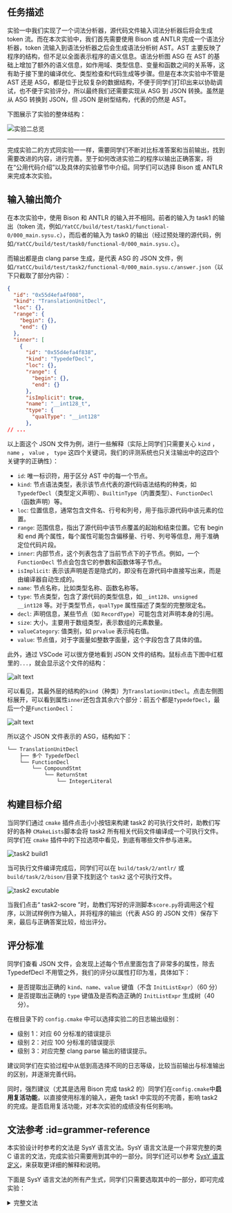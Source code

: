 ## 任务描述

实验一中我们实现了一个词法分析器，源代码文件输入词法分析器后将会生成 token 流。而在本次实验中，我们首先需要使用 Bison 或 ANTLR 完成一个语法分析器，token 流输入到语法分析器之后会生成语法分析树 AST。AST 主要反映了程序的结构，但不足以全面表示程序的语义信息。语法分析图 ASG 在 AST 的基础上增加了额外的语义信息，如作用域、类型信息、变量和函数之间的关系等，这有助于接下里的编译优化、类型检查和代码生成等步骤。但是在本次实验中不管是 AST 还是 ASG，都是位于比较复杂的数据结构，不便于同学们打印出来以协助调试，也不便于实验评分，所以最终我们还需要实现从 ASG 到 JSON 转换。虽然是从 ASG 转换到 JSON，但 JSON 是树型结构，代表的仍然是 AST。

下图展示了实验的整体结构：

![实验二总览](../images/task2_antlr/lab2_overview.jpg)

---

完成实验二的方式同实验一一样，需要同学们不断对比标准答案和当前输出，找到需要改进的内容，进行完善。至于如何改进实验二的程序以输出正确答案，将在“公用代码介绍”以及具体的实验章节中介绍。同学们可以选择 Bison 或 ANTLR 来完成本次实验。

## 输入输出简介

在本次实验中，使用 Bison 和 ANTLR 的输入并不相同。前者的输入为 task1 的输出（token 流，例如`/YatCC/build/test/task1/functional-0/000_main.sysu.c`），而后者的输入为 task0 的输出（经过预处理的源代码，例如`/YatCC/build/test/task0/functional-0/000_main.sysu.c`）。

而输出都是由 clang parse 生成，是代表 ASG 的 JSON 文件，例如`/YatCC/build/test/task2/functional-0/000_main.sysu.c/answer.json`（以下只截取了部分内容）：

```json
{
  "id": "0x55d4efa4f008",
  "kind": "TranslationUnitDecl",
  "loc": {},
  "range": {
    "begin": {},
    "end": {}
  },
  "inner": [
    {
      "id": "0x55d4efa4f838",
      "kind": "TypedefDecl",
      "loc": {},
      "range": {
        "begin": {},
        "end": {}
      },
      "isImplicit": true,
      "name": "__int128_t",
      "type": {
        "qualType": "__int128"
      },
// ...
```

以上面这个 JSON 文件为例，进行一些解释（实际上同学们只需要关心 `kind` ， `name` ， `value` ， `type` 这四个关键词，我们的评测系统也只关注输出中的这四个关键字的正确性）：

- `id`: 唯一标识符，用于区分 AST 中的每一个节点。
- `kind`: 节点语法类型，表示该节点代表的源代码语法结构的种类，如 `TypedefDecl`（类型定义声明）、`BuiltinType`（内置类型）、`FunctionDecl`（函数声明）等。
- `loc`: 位置信息，通常包含文件名、行号和列号，用于指示源代码中该元素的位置。
- `range`: 范围信息，指出了源代码中该节点覆盖的起始和结束位置。它有 begin 和 end 两个属性，每个属性可能包含偏移量、行号、列号等信息，用于准确定位代码片段。
- `inner`: 内部节点，这个列表包含了当前节点下的子节点。例如，一个 `FunctionDecl` 节点会包含它的参数和函数体等子节点。
- `isImplicit`: 表示该声明是否是隐式的，即没有在源代码中直接写出来，而是由编译器自动生成的。
- `name`: 节点名称，比如类型名称、函数名称等。
- `type`: 节点类型，包含了源代码的类型信息，如`__int128`、`unsigned __int128` 等。对于类型节点，`qualType` 属性描述了类型的完整限定名。
- `decl`: 声明信息，某些节点（如 `RecordType`）可能包含对声明本身的引用。
- `size`: 大小，主要用于数组类型，表示数组的元素数量。
- `valueCategory`: 值类别，如 `prvalue` 表示纯右值。
- `value`: 节点值，对于字面量如整数字面量，这个字段包含了具体的值。

此外，通过 VSCode 可以很方便地看到 JSON 文件的结构。鼠标点击下图中红框里的`...`，就会显示这个文件的结构：

![alt text](../images/bison/task2-json.png)

可以看见，其最外层的结构的`kind`（种类）为`TranslationUnitDecl`。点击左侧图标展开，可以看到属性`inner`还包含其余六个部分：前五个都是`TypedefDecl`，最后一个是`FunctionDecl`：

![alt text](../images/bison/task2-answer-exam.png)

所以这个 JSON 文件表示的 ASG，结构如下：

```bash
└── TranslationUnitDecl
    ├── 多个 TypedefDecl
    └── FunctionDecl
        └── CompoundStmt
            └── ReturnStmt
                └── IntegerLiteral
```

## 构建目标介绍

当同学们通过 `cmake` 插件点击小小按钮来构建 task2 的可执行文件时，助教们写好的各种 `CMakeLists`脚本会将 task2 所有相关代码文件编译成一个可执行文件。同学们在 `cmake` 插件中的下拉选项中看见，到底有哪些文件参与进来。

![task2 build1](../images/task2_antlr/task2_build1.png)

当可执行文件编译完成后，同学们可以在 `build/task/2/antlr/` 或`build/task/2/bison/`目录下找到这个 `task2` 这个可执行文件。

![task2 excutable](../images/task2_antlr/task2_excutable.png)

当我们点击“ task2-score ”时，助教们写好的评测脚本`score.py`将调用这个程序，以测试样例作为输入，并将程序的输出（代表 ASG 的 JSON 文件）保存下来，最后与正确答案比较，给出评分。

## 评分标准

同学们查看 JSON 文件，会发现上述每个节点里面包含了非常多的属性，除去 TypedefDecl 不用管之外，我们的评分以属性打印为准，具体如下：

- 是否提取出正确的 `kind`、`name`、`value` 键值（不含 `InitListExpr`）（60 分）
- 是否提取出正确的 `type` 键值及是否构造正确的 `InitListExpr` 生成树（40 分）。

在根目录下的 `config.cmake` 中可以选择实验二的日志输出级别：

- 级别 1：对应 60 分标准的错误提示
- 级别 2：对应 100 分标准的错误提示
- 级别 3：对应完整 clang parse 输出的错误提示。

建议同学们在实验过程中从低到高选择不同的日志等级，比较当前输出与标准输出的区别，并逐渐完善代码。

同时，强烈建议（尤其是选用 Bison 完成 task2 的）同学们在`config.cmake`中**启用复活功能**，以直接使用标准的输入，避免 task1 中实现的不完善，影响 task2 的完成。是否启用复活功能，对本次实验的成绩没有任何影响。

## 文法参考 :id=grammer-reference

本实验设计时参考的文法是 SysY 语言文法。SysY 语言文法是一个非常完整的类 C 语言的文法，完成实验只需要用到其中的一部分。同学们还可以参考 [SysY 语言定义](https://gitlab.eduxiji.net/csc1/nscscc/compiler2021/-/blob/master/SysY%E8%AF%AD%E8%A8%80%E5%AE%9A%E4%B9%89.pdf)，来获取更详细的解释和说明。

下面是 SysY 语言文法的所有产生式，同学们只需要选取其中的一部分，即可完成实验：

<details>
  <summary>
    完整文法
  </summary>

```cpp
start
    : translation_unit
    ;

primary_expression
    : IDENTIFIER
    | CONSTANT
    | STRING_LITERAL
    | '(' expression ')'
    ;

postfix_expression
    : primary_expression
    | postfix_expression '[' expression ']'
    | postfix_expression '(' ')'
    | postfix_expression '(' argument_expression_list ')'
    | postfix_expression '.' IDENTIFIER
    | postfix_expression PTR_OP IDENTIFIER
    | postfix_expression INC_OP
    | postfix_expression DEC_OP
    | '(' type_name ')' '{' initializer_list '}'
    | '(' type_name ')' '{' initializer_list ',' '}'
    ;

argument_expression_list
    : assignment_expression
    | argument_expression_list ',' assignment_expression
    ;

unary_expression
    : postfix_expression
    | INC_OP unary_expression
    | DEC_OP unary_expression
    | unary_operator cast_expression
    | SIZEOF unary_expression
    | SIZEOF '(' type_name ')'
    ;

unary_operator
    : '&'
    | '*'
    | '+'
    | '-'
    | '~'
    | '!'
    ;

cast_expression
    : unary_expression
    | '(' type_name ')' cast_expression
    ;

multiplicative_expression
    : cast_expression
    | multiplicative_expression '*' cast_expression
    | multiplicative_expression '/' cast_expression
    | multiplicative_expression '%' cast_expression
    ;

additive_expression
    : multiplicative_expression
    | additive_expression '+' multiplicative_expression
    | additive_expression '-' multiplicative_expression
    ;

shift_expression
    : additive_expression
    | shift_expression LEFT_OP additive_expression
    | shift_expression RIGHT_OP additive_expression
    ;

relational_expression
    : shift_expression
    | relational_expression '<' shift_expression
    | relational_expression '>' shift_expression
    | relational_expression LE_OP shift_expression
    | relational_expression GE_OP shift_expression
    ;

equality_expression
    : relational_expression
    | equality_expression EQ_OP relational_expression
    | equality_expression NE_OP relational_expression
    ;

and_expression
    : equality_expression
    | and_expression '&' equality_expression
    ;

exclusive_or_expression
    : and_expression
    | exclusive_or_expression '^' and_expression
    ;

inclusive_or_expression
    : exclusive_or_expression
    | inclusive_or_expression '|' exclusive_or_expression
    ;

logical_and_expression
    : inclusive_or_expression
    | logical_and_expression AND_OP inclusive_or_expression
    ;

logical_or_expression
    : logical_and_expression
    | logical_or_expression OR_OP logical_and_expression
    ;

conditional_expression
    : logical_or_expression
    | logical_or_expression '?' expression ':' conditional_expression
    ;

assignment_expression
    : conditional_expression
    | unary_expression assignment_operator assignment_expression
    ;

assignment_operator
    : '='
    | MUL_ASSIGN
    | DIV_ASSIGN
    | MOD_ASSIGN
    | ADD_ASSIGN
    | SUB_ASSIGN
    | LEFT_ASSIGN
    | RIGHT_ASSIGN
    | AND_ASSIGN
    | XOR_ASSIGN
    | OR_ASSIGN
    ;

expression
    : assignment_expression
    | expression ',' assignment_expression
    ;

constant_expression
    : conditional_expression
    ;

declaration
    : declaration_specifiers ';'
    | declaration_specifiers init_declarator_list ';'
    ;

declaration_specifiers
    : storage_class_specifier
    | storage_class_specifier declaration_specifiers
    | type_specifier
    | type_specifier declaration_specifiers
    | type_qualifier
    | type_qualifier declaration_specifiers
    | function_specifier
    | function_specifier declaration_specifiers
    ;

init_declarator_list
    : init_declarator
    | init_declarator_list ',' init_declarator
    ;

init_declarator
    : declarator
    | declarator '=' initializer
    ;

storage_class_specifier
    : TYPEDEF
    | EXTERN
    | STATIC
    | AUTO
    | REGISTER
    ;

type_specifier
    : VOID
    | CHAR
    | SHORT
    | INT
    | LONG
    | FLOAT
    | DOUBLE
    | SIGNED
    | UNSIGNED
    | BOOL
    | COMPLEX
    | IMAGINARY
    | struct_or_union_specifier
    | enum_specifier
    | TYPE_NAME
    ;

struct_or_union_specifier
    : struct_or_union IDENTIFIER '{' struct_declaration_list '}'
    | struct_or_union '{' struct_declaration_list '}'
    | struct_or_union IDENTIFIER
    ;

struct_or_union
    : STRUCT
    | UNION
    ;

struct_declaration_list
    : struct_declaration
    | struct_declaration_list struct_declaration
    ;

struct_declaration
    : specifier_qualifier_list struct_declarator_list ';'
    ;

specifier_qualifier_list
    : type_specifier specifier_qualifier_list
    | type_specifier
    | type_qualifier specifier_qualifier_list
    | type_qualifier
    ;

struct_declarator_list
    : struct_declarator
    | struct_declarator_list ',' struct_declarator
    ;

struct_declarator
    : declarator
    | ':' constant_expression
    | declarator ':' constant_expression
    ;

enum_specifier
    : ENUM '{' enumerator_list '}'
    | ENUM IDENTIFIER '{' enumerator_list '}'
    | ENUM '{' enumerator_list ',' '}'
    | ENUM IDENTIFIER '{' enumerator_list ',' '}'
    | ENUM IDENTIFIER
    ;

enumerator_list
    : enumerator
    | enumerator_list ',' enumerator
    ;

enumerator
    : IDENTIFIER
    | IDENTIFIER '=' constant_expression
    ;

type_qualifier
    : CONST
    | RESTRICT
    | VOLATILE
    ;

function_specifier
    : INLINE
    ;

declarator
    : pointer direct_declarator
    | direct_declarator
    ;

direct_declarator
    : IDENTIFIER
    | '(' declarator ')'
    | direct_declarator '[' type_qualifier_list assignment_expression ']'
    | direct_declarator '[' type_qualifier_list ']'
    | direct_declarator '[' assignment_expression ']'
    | direct_declarator '[' STATIC type_qualifier_list assignment_expression ']'
    | direct_declarator '[' type_qualifier_list STATIC assignment_expression ']'
    | direct_declarator '[' type_qualifier_list '*' ']'
    | direct_declarator '[' '*' ']'
    | direct_declarator '[' ']'
    | direct_declarator '(' parameter_type_list ')'
    | direct_declarator '(' identifier_list ')'
    | direct_declarator '(' ')'
    ;

pointer
    : '*'
    | '*' type_qualifier_list
    | '*' pointer
    | '*' type_qualifier_list pointer
    ;

type_qualifier_list
    : type_qualifier
    | type_qualifier_list type_qualifier
    ;

parameter_type_list
    : parameter_list
    | parameter_list ',' ELLIPSIS
    ;

parameter_list
    : parameter_declaration
    | parameter_list ',' parameter_declaration
    ;

parameter_declaration
    : declaration_specifiers declarator
    | declaration_specifiers abstract_declarator
    | declaration_specifiers
    ;

identifier_list
    : IDENTIFIER
    | identifier_list ',' IDENTIFIER
    ;

type_name
    : specifier_qualifier_list
    | specifier_qualifier_list abstract_declarator
    ;

abstract_declarator
    : pointer
    | direct_abstract_declarator
    | pointer direct_abstract_declarator
    ;

direct_abstract_declarator
    : '(' abstract_declarator ')'
    | '[' ']'
    | '[' assignment_expression ']'
    | direct_abstract_declarator '[' ']'
    | direct_abstract_declarator '[' assignment_expression ']'
    | '[' '*' ']'
    | direct_abstract_declarator '[' '*' ']'
    | '(' ')'
    | '(' parameter_type_list ')'
    | direct_abstract_declarator '(' ')'
    | direct_abstract_declarator '(' parameter_type_list ')'
    ;

initializer
    : assignment_expression
    | '{' initializer_list '}'
    | '{' initializer_list ',' '}'
    ;

initializer_list
    : initializer
    | designation initializer
    | initializer_list ',' initializer
    | initializer_list ',' designation initializer
    ;

designation
    : designator_list '='
    ;

designator_list
    : designator
    | designator_list designator
    ;

designator
    : '[' constant_expression ']'
    | '.' IDENTIFIER
    ;

statement
    : labeled_statement
    | compound_statement
    | expression_statement
    | selection_statement
    | iteration_statement
    | jump_statement
    ;

labeled_statement
    : IDENTIFIER ':' statement
    | CASE constant_expression ':' statement
    | DEFAULT ':' statement
    ;

compound_statement
    : '{' '}'
    | '{' block_item_list '}'
    ;

block_item_list
    : block_item
    | block_item_list block_item
    ;

block_item
    : declaration
    | statement
    ;

expression_statement
    : ';'
    | expression ';'
    ;

selection_statement
    : IF '(' expression ')' statement
    | IF '(' expression ')' statement ELSE statement
    | SWITCH '(' expression ')' statement
    ;

iteration_statement
    : WHILE '(' expression ')' statement
    | DO statement WHILE '(' expression ')' ';'
    | FOR '(' expression_statement expression_statement ')' statement
    | FOR '(' expression_statement expression_statement expression ')' statement
    | FOR '(' declaration expression_statement ')' statement
    | FOR '(' declaration expression_statement expression ')' statement
    ;

jump_statement
    : GOTO IDENTIFIER ';'
    | CONTINUE ';'
    | BREAK ';'
    | RETURN ';'
    | RETURN expression ';'
    ;

translation_unit
    : external_declaration
    | translation_unit external_declaration
    ;

external_declaration
    : function_definition
    | declaration
    ;

function_definition
    : declaration_specifiers declarator declaration_list compound_statement
    | declaration_specifiers declarator compound_statement
    ;

declaration_list
    : declaration
    | declaration_list declaration
    ;
```

</details>
